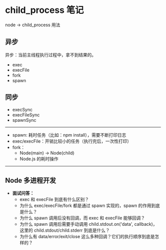 # child_process 笔记

node -> child_process 用法

## 异步

异步：当前主线程执行过程中，拿不到结果的。

- exec
- execFile
- fork
- spawn

## 同步

- execSync
- execFileSync
- spawnSync

---

- spawn: 耗时任务（比如：npm install），需要不断打印日志
- exec/execFile：开销比较小的任务（执行完后，一次性打印）
- fork：
  - Node(main) -> Node(child)
  - Node.js 的耗时操作

---

## Node 多进程开发

- **面试问答：**
  - exec 和 execFile 到底有什么区别？
  - 为什么 exec/execFile/fork 都是通过 spawn 实现的，spawn 的作用到底是什么？
  - 为什么 spawn 调用后没有回调，而 exec 和 execFile 能够回调？
  - 为什么 spawn 调用后需要手动调用 child.stdout.on('data', callback)，这里的 child.stdout/child.stderr 到底是什么？
  - 为什么有 data/error/exit/close 这么多种回调？它们的执行顺序到底是怎样的？
